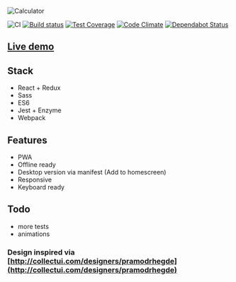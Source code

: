 ![Calculator](https://calculator.iondrimbafilho.me/images/calctwitter.png)

![CI](https://github.com/iondrimba/react-calculator/workflows/CI/badge.svg)
[![Build status](https://david-dm.org/iondrimba/react-calculator.svg)](https://david-dm.org/iondrimba/react-calculator?view=list)
[![Test Coverage](https://api.codeclimate.com/v1/badges/a82eed604ee312a0edfa/test_coverage)](https://codeclimate.com/github/iondrimba/react-calculator/test_coverage)
[![Code Climate](https://codeclimate.com/github/iondrimba/react-calculator/badges/gpa.svg)](https://codeclimate.com/github/iondrimba/react-calculator) [![Dependabot Status](https://api.dependabot.com/badges/status?host=github&repo=iondrimba/react-calculator)](https://dependabot.com)

## [Live demo](https://calculator.iondrimbafilho.me/)

## Stack

- React + Redux
- Sass
- ES6
- Jest + Enzyme
- Webpack

## Features

- PWA
- Offline ready
- Desktop version via manifest (Add to homescreen)
- Responsive
- Keyboard ready

## Todo

- more tests
- animations

### Design inspired via [http://collectui.com/designers/pramodrhegde](http://collectui.com/designers/pramodrhegde)
